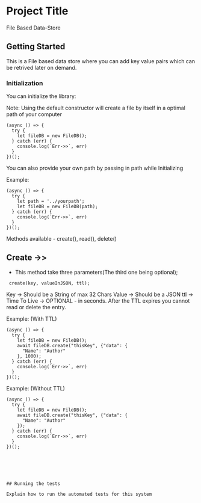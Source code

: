# Project Title

File Based Data-Store

## Getting Started

This is a File based data store where you can add key value pairs which can be retrived later on demand. 

### Initialization

You can initialize the library:

Note: Using the default constructor will create a file by itself in a optimal path of your computer
```
(async () => {
  try {
    let fileDB = new FileDB();
  } catch (err) {
    console.log(`Err->>`, err)
  }
})();
```

You can also provide your own path by passing in path while Initializing

Example:
```
(async () => {
  try {
    let path = '../yourpath';
    let fileDB = new FileDB(path);
  } catch (err) {
    console.log(`Err->>`, err)
  }
})();
```


Methods available - create(), read(), delete()

## Create ->> 
 - This method take three parameters(The third one being optional);

```
 create(key, valueInJSON, ttl);
 ```
Key -> Should be a String of max 32 Chars
Value -> Should be a JSON
ttl -> Time To Live -> OPTIONAL - in seconds.
After the TTL expires you cannot read or delete the entry.

Example: (With TTL) 
```
(async () => {
  try {
    let fileDB = new FileDB();
    await fileDB.create("thisKey", {"data": {
      "Name": "Author"
    }, 1000);
  } catch (err) {
    console.log(`Err->>`, err)
  }
})();
```

Example: (Without TTL) 
```
(async () => {
  try {
    let fileDB = new FileDB();
    await fileDB.create("thisKey", {"data": {
      "Name": "Author"
    });
  } catch (err) {
    console.log(`Err->>`, err)
  }
})();






## Running the tests

Explain how to run the automated tests for this system


